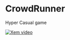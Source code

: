 # CrowdRunner
Hyper Casual game

[![Xem video](https://img.youtube.com/vi/Qu1Hb8MiLoI/0.jpg)](https://www.youtube.com/watch?v=Qu1Hb8MiLoI)
